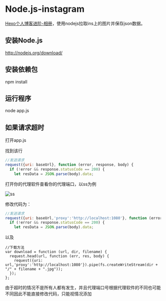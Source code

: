 # Node.js-instagram
[Hexo个人博客进阶-相册](http://luojh.me/2018/01/28/blog2/)，使用nodejs拉取ins上的图片并保存json数据。
## 安装Node.js
http://nodejs.org/download/
## 安装依赖包
npm install
## 运行程序
node app.js

## 如果请求超时


打开app.js  

找到该行
``` javascript
//发送请求
request({uri: baseUrl}, function (error, response, body) {
  if (!error && response.statusCode == 200) {
    let resData = JSON.parse(body).data;
```

打开你的代理软件查看你的代理端口，以ss为例

![ss](https://timgsa.baidu.com/timg?image&quality=80&size=b9999_10000&sec=1524073641501&di=9aa9d7a7c1c65e2758e8413cf9780903&imgtype=0&src=http%3A%2F%2Fimg.mp.itc.cn%2Fupload%2F20170411%2Ff9736b7bbc6442568b7b803ce7360f5e_th.png)

修改代码为：

``` javascript
//发送请求
request({uri: baseUrl,'proxy':'http://localhost:1080'}, function (error, response, body) {
  if (!error && response.statusCode == 200) {
    let resData = JSON.parse(body).data;

```

以及

```
//下载方法
var download = function (url, dir, filename) {
  request.head(url, function (err, res, body) {
    request({uri: url,'proxy':'http://localhost:1080'}).pipe(fs.createWriteStream(dir + "/" + filename + ".jpg"));
  });
};
```

由于超时的情况不是所有人都有发生，并且代理端口号根据代理软件的不同也可能不同因此不能直接修改代码，只能视情况添加


